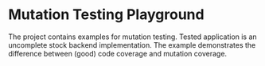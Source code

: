 # Mutation Testing Playground

The project contains examples for mutation testing. Tested application is an uncomplete stock backend implementation. The example demonstrates the difference between (good) code coverage and mutation coverage.
